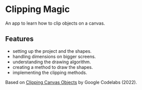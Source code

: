# Clipping Magic

An app to learn how to clip objects on a canvas.

<!-- <p align="center">
<img src="screenshot.png" style="width:528px;max-width: 100%;">
</p> -->

## Features

- setting up the project and the shapes.
- handling dimensions on bigger screens.
- understanding the drawing algorithm.
- creating a method to draw the shapes.
- implementing the clipping methods.

Based on [Clipping Canvas Objects](https://developer.android.com/codelabs/advanced-android-kotlin-training-clipping-canvas-objects#0) by Google Codelabs (2022).
